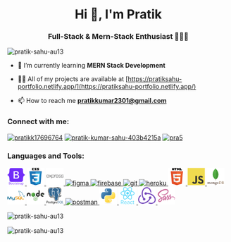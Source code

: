 <h1 align="center">Hi 👋, I'm Pratik</h1>
<h3 align="center">Full-Stack & Mern-Stack Enthusiast 👨🏻‍💻</h3>

<p align="left"> <img src="https://komarev.com/ghpvc/?username=pratik-sahu-au13&label=Profile%20views&color=0e75b6&style=flat" alt="pratik-sahu-au13" /> </p>

- 🌱 I’m currently learning **MERN Stack Development**

- 👨‍💻 All of my projects are available at [https://pratiksahu-portfolio.netlify.app/](https://pratiksahu-portfolio.netlify.app/)

- 📫 How to reach me **pratikkumar2301@gmail.com**

<h3 align="left">Connect with me:</h3>
<p align="left">
<a href="https://twitter.com/pratikk17696764" target="blank"><img align="center" src="https://cdn.jsdelivr.net/npm/simple-icons@3.0.1/icons/twitter.svg" alt="pratikk17696764" height="30" width="40" /></a>
<a href="https://linkedin.com/in/pratik-kumar-sahu-403b4215a" target="blank"><img align="center" src="https://cdn.jsdelivr.net/npm/simple-icons@3.0.1/icons/linkedin.svg" alt="pratik-kumar-sahu-403b4215a" height="30" width="40" /></a>
<a href="https://instagram.com/pra5" target="blank"><img align="center" src="https://cdn.jsdelivr.net/npm/simple-icons@3.0.1/icons/instagram.svg" alt="pra5" height="30" width="40" /></a>
</p>

<h3 align="left">Languages and Tools:</h3>
<p align="left"> <a href="https://getbootstrap.com" target="_blank"> <img src="https://raw.githubusercontent.com/devicons/devicon/master/icons/bootstrap/bootstrap-plain-wordmark.svg" alt="bootstrap" width="40" height="40"/> </a> <a href="https://www.w3schools.com/css/" target="_blank"> <img src="https://raw.githubusercontent.com/devicons/devicon/master/icons/css3/css3-original-wordmark.svg" alt="css3" width="40" height="40"/> </a> <a href="https://expressjs.com" target="_blank"> <img src="https://raw.githubusercontent.com/devicons/devicon/master/icons/express/express-original-wordmark.svg" alt="express" width="40" height="40"/> </a> <a href="https://www.figma.com/" target="_blank"> <img src="https://www.vectorlogo.zone/logos/figma/figma-icon.svg" alt="figma" width="40" height="40"/> </a> <a href="https://firebase.google.com/" target="_blank"> <img src="https://www.vectorlogo.zone/logos/firebase/firebase-icon.svg" alt="firebase" width="40" height="40"/> </a> <a href="https://git-scm.com/" target="_blank"> <img src="https://www.vectorlogo.zone/logos/git-scm/git-scm-icon.svg" alt="git" width="40" height="40"/> </a> <a href="https://heroku.com" target="_blank"> <img src="https://www.vectorlogo.zone/logos/heroku/heroku-icon.svg" alt="heroku" width="40" height="40"/> </a> <a href="https://www.w3.org/html/" target="_blank"> <img src="https://raw.githubusercontent.com/devicons/devicon/master/icons/html5/html5-original-wordmark.svg" alt="html5" width="40" height="40"/> </a> <a href="https://developer.mozilla.org/en-US/docs/Web/JavaScript" target="_blank"> <img src="https://raw.githubusercontent.com/devicons/devicon/master/icons/javascript/javascript-original.svg" alt="javascript" width="40" height="40"/> </a> <a href="https://www.mongodb.com/" target="_blank"> <img src="https://raw.githubusercontent.com/devicons/devicon/master/icons/mongodb/mongodb-original-wordmark.svg" alt="mongodb" width="40" height="40"/> </a> <a href="https://www.mysql.com/" target="_blank"> <img src="https://raw.githubusercontent.com/devicons/devicon/master/icons/mysql/mysql-original-wordmark.svg" alt="mysql" width="40" height="40"/> </a> <a href="https://nodejs.org" target="_blank"> <img src="https://raw.githubusercontent.com/devicons/devicon/master/icons/nodejs/nodejs-original-wordmark.svg" alt="nodejs" width="40" height="40"/> </a> <a href="https://www.postgresql.org" target="_blank"> <img src="https://raw.githubusercontent.com/devicons/devicon/master/icons/postgresql/postgresql-original-wordmark.svg" alt="postgresql" width="40" height="40"/> </a> <a href="https://postman.com" target="_blank"> <img src="https://www.vectorlogo.zone/logos/getpostman/getpostman-icon.svg" alt="postman" width="40" height="40"/> </a> <a href="https://www.python.org" target="_blank"> <img src="https://raw.githubusercontent.com/devicons/devicon/master/icons/python/python-original.svg" alt="python" width="40" height="40"/> </a> <a href="https://reactjs.org/" target="_blank"> <img src="https://raw.githubusercontent.com/devicons/devicon/master/icons/react/react-original-wordmark.svg" alt="react" width="40" height="40"/> </a> <a href="https://redux.js.org" target="_blank"> <img src="https://raw.githubusercontent.com/devicons/devicon/master/icons/redux/redux-original.svg" alt="redux" width="40" height="40"/> </a> <a href="https://sass-lang.com" target="_blank"> <img src="https://raw.githubusercontent.com/devicons/devicon/master/icons/sass/sass-original.svg" alt="sass" width="40" height="40"/> </a> </p>

<p><img align="center" src="https://github-readme-stats.vercel.app/api/top-langs?username=pratik-sahu-au13&show_icons=true&locale=en&layout=compact" alt="pratik-sahu-au13" /></p>

<p><img align="center" src="https://github-readme-streak-stats.herokuapp.com/?user=pratik-sahu-au13&" alt="pratik-sahu-au13" /></p>
